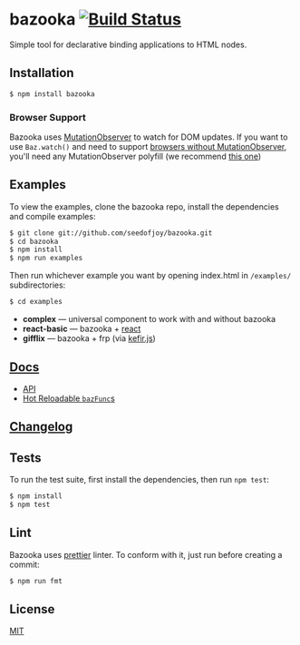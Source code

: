 # bazooka [![Build Status](https://travis-ci.org/seedofjoy/bazooka.svg)](https://travis-ci.org/seedofjoy/bazooka)
Simple tool for declarative binding applications to HTML nodes.


## Installation

```bash
$ npm install bazooka
```

### Browser Support

Bazooka uses [MutationObserver](https://developer.mozilla.org/en/docs/Web/API/MutationObserver) to watch for DOM updates. If you want to use `Baz.watch()` and need to support [browsers without MutationObserver](http://caniuse.com/#feat=mutationobserver), you'll need any MutationObserver polyfill (we recommend [this one](https://www.npmjs.com/package/mutation-observer))


## Examples

To view the examples, clone the bazooka repo, install the dependencies and compile examples:

```bash
$ git clone git://github.com/seedofjoy/bazooka.git
$ cd bazooka
$ npm install
$ npm run examples
```

Then run whichever example you want by opening index.html in `/examples/` subdirectories:
```bash
$ cd examples
```

* **complex** — universal component to work with and without bazooka
* **react-basic** — bazooka + [react](https://facebook.github.io/react/)
* **gifflix** — bazooka + frp (via [kefir.js](https://rpominov.github.io/kefir/))


## [Docs](docs)
- [API](docs/README.md)
- [Hot Reloadable `bazFunc`s](docs/hot-reloadable-bazfuncs.md)

## [Changelog](CHANGELOG.md)


## Tests

To run the test suite, first install the dependencies, then run `npm test`:

```bash
$ npm install
$ npm test
```

## Lint

Bazooka uses [prettier](https://github.com/prettier/prettier) linter. To conform with it, just run before creating a commit:

```bash
$ npm run fmt
```


## License

  [MIT](LICENSE)
